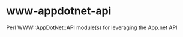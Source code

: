 www-appdotnet-api
=================

Perl WWW::AppDotNet::API module(s) for leveraging the App.net API
